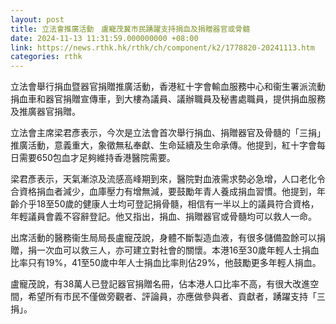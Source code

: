 ```yaml
---
layout: post
title: 立法會推廣活動　盧寵茂冀市民踴躍支持捐血及捐贈器官或骨髓
date: 2024-11-13 11:31:59.000000000 +08:00
link: https://news.rthk.hk/rthk/ch/component/k2/1778820-20241113.htm
categories: rthk
---
```


立法會舉行捐血暨器官捐贈推廣活動，香港紅十字會輸血服務中心和衞生署派流動捐血車和器官捐贈宣傳車，到大樓為議員、議辦職員及秘書處職員，提供捐血服務及推廣器官捐贈。

立法會主席梁君彥表示，今次是立法會首次舉行捐血、捐贈器官及骨髓的「三捐」推廣活動，意義重大，象徵無私奉獻、生命延續及生命承傳。他提到，紅十字會每日需要650包血才足夠維持香港醫院需要。

梁君彥表示，天氣漸涼及流感高峰期到來，醫院對血液需求勢必急增，人口老化令合資格捐血者減少，血庫壓力有增無減，要鼓勵年青人養成捐血習慣。他提到，年齡介乎18至50歲的健康人士均可登記捐骨髓，相信有一半以上的議員符合資格，年輕議員會義不容辭登記。他又指出，捐血、捐贈器官或骨髓均可以救人一命。

出席活動的醫務衞生局局長盧寵茂說，身體不斷製造血液，有很多儲備盈餘可以捐贈，捐一次血可以救三人，亦可建立對社會的關懷。本港16至30歲年輕人士捐血比率只有19%，41至50歲中年人士捐血比率則佔29%，他鼓勵更多年輕人捐血。

盧寵茂說，有38萬人已登記器官捐贈名冊，佔本港人口比率不高，有很大改進空間，希望所有市民不僅做旁觀者、評論員，亦應做參與者、貢獻者，踴躍支持「三捐」。
